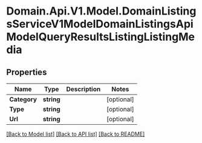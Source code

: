 # Domain.Api.V1.Model.DomainListingsServiceV1ModelDomainListingsApiModelQueryResultsListingListingMedia
## Properties

Name | Type | Description | Notes
------------ | ------------- | ------------- | -------------
**Category** | **string** |  | [optional] 
**Type** | **string** |  | [optional] 
**Url** | **string** |  | [optional] 

[[Back to Model list]](../README.md#documentation-for-models) [[Back to API list]](../README.md#documentation-for-api-endpoints) [[Back to README]](../README.md)


